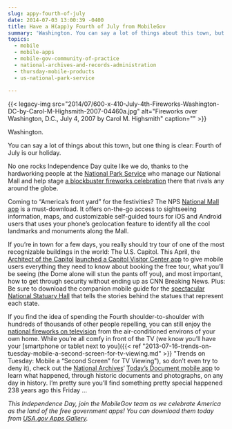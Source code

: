 ```yaml
---
slug: appy-fourth-of-july
date: 2014-07-03 13:00:39 -0400
title: Have a H(app)y Fourth of July from MobileGov
summary: 'Washington. You can say a lot of things about this town, but one thing is clear: Fourth of July is our holiday. No one rocks Independence Day quite like we do, thanks to the hardworking people at the National Park Service who manage our National Mall and help stage a blockbuster fireworks celebration.'
topics:
  - mobile
  - mobile-apps
  - mobile-gov-community-of-practice
  - national-archives-and-records-administration
  - thursday-mobile-products
  - us-national-park-service
 
---
```


{{< legacy-img src="2014/07/600-x-410-July-4th-Fireworks-Washington-DC-by-Carol-M-Highsmith-2007-04460a.jpg" alt="Fireworks over Washington, D.C., July 4, 2007 by Carol M. Highsmith" caption="" >}}

Washington.

You can say a lot of things about this town, but one thing is clear: Fourth of July is our holiday.

No one rocks Independence Day quite like we do, thanks to the hardworking people at the [National Park Service](http://www.nps.gov/index.htm) who manage our National Mall and help stage [a blockbuster fireworks celebration](http://www.nps.gov/foju/fireworks.htm) there that rivals any around the globe.

Coming to &#8220;America&#8217;s front yard&#8221; for the festivities? The NPS [National Mall app](http://www.nps.gov/nama/photosmultimedia/app-page.htm) is a must-download. It offers on-the-go access to sightseeing information, maps, and customizable self-guided tours for iOS and Android users that uses your phone&#8217;s geolocation feature to identify all the cool landmarks and monuments along the Mall.

If you&#8217;re in town for a few days, you really should try tour of one of the most recognizable buildings in the world: The U.S. Capitol. This April, the [Architect of the Capitol](http://www.visitthecapitol.gov/) [launched a Capitol Visitor Center app](https://itunes.apple.com/us/app/u.s.-capitol-visitor-guide/id796994687?mt=8) to give mobile users everything they need to know about booking the free tour, what you&#8217;ll be seeing (the Dome alone will stun the pants off you), and most important, how to get through security without ending up as CNN Breaking News. Plus: Be sure to download the companion mobile guide for the [spectacular National Statuary Hall](https://itunes.apple.com/us/app/guide-to-national-statuary/id740679439) that tells the stories behind the statues that represent each state.

If you find the idea of spending the Fourth shoulder-to-shoulder with hundreds of thousands of other people repelling, you can still enjoy the [national fireworks on television](http://www.pbs.org/a-capitol-fourth/home/) from the air-conditioned environs of your own home. While you&#8217;re all comfy in front of the TV (we know you&#8217;ll have your [smartphone or tablet next to you]({{< ref "2013-07-16-trends-on-tuesday-mobile-a-second-screen-for-tv-viewing.md" >}} "Trends on Tuesday: Mobile a “Second Screen” for TV Viewing"), so don&#8217;t even try to deny it), check out the [National Archives](http://www.archives.gov/)&#8216; [Today&#8217;s Document mobile app](http://www.archives.gov/social-media/todays-doc-app.html) to learn what happened, through historic documents and photographs, on any day in history. I&#8217;m pretty sure you&#8217;ll find something pretty special happened 238 years ago this Friday &#8230;

_This Independence Day, join the MobileGov team as we celebrate America as the land of the free government apps! You can download them today from [USA.gov Apps Gallery](http://apps.usa.gov/)._

